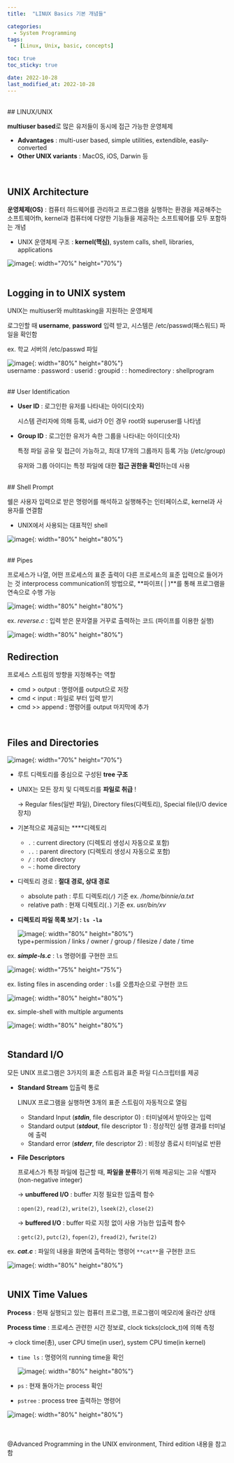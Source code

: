 ```yaml
---
title:  "LINUX Basics 기본 개념들" 

categories:
  - System Programming
tags:
  - [Linux, Unix, basic, concepts]

toc: true
toc_sticky: true

date: 2022-10-28
last_modified_at: 2022-10-28
---
```



<br/> 
## LINUX/UNIX

**multiuser based**로 많은 유저들이 동시에 접근 가능한 운영체제

- **Advantages** : multi-user based, simple utilities, extendible, easily-converted
- **Other UNIX variants** : MacOS, iOS, Darwin 등    
<br/> 

## UNIX Architecture

**운영체제(OS)** : 컴퓨터 하드웨어를 관리하고 프로그램을 실행하는 환경을 제공해주는 소프트웨어fh, kernel과 컴퓨터에 다양한 기능들을 제공하는 소프트웨어를 모두 포함하는 개념   

- UNIX 운영체제 구조 : **kernel(핵심)**, system calls, shell, libraries, applications

![image](https://user-images.githubusercontent.com/86834982/198583431-2ec1bc6d-0a56-48f9-b906-6a6ed31373ce.png){: width="70%" height="70%"}    
<br/> 

## Logging in to UNIX system

UNIX는 multiuser와 multitasking을 지원하는 운영체제  

로그인할 때 **username**, **password** 입력 받고, 시스템은 /etc/passwd(패스워드) 파일을 확인함  

ex. 학교 서버의 /etc/passwd 파일   

![image](https://user-images.githubusercontent.com/86834982/198583452-ab328d2a-6a84-4fe8-a389-687b1a09bbb6.png){: width="80%" height="80%"}  
username : password : userid : groupid : : homedirectory : shellprogram  

<br/> 
## User Identification

- **User ID** : 로그인한 유저를 나타내는 아이디(숫자)
    
    시스템 관리자에 의해 등록, uid가 0인 경우 root와 superuser를 나타냄
    
- **Group ID** : 로그인한 유저가 속한 그룹을 나타내는 아이디(숫자)
    
    특정 파일 공유 및 접근이 가능하고, 최대 17개의 그룹까지 등록 가능 (/etc/group)
    
    유저와 그룹 아이디는 특정 파일에 대한 **접근 권한을 확인**하는데 사용  
    
<br/> 
## Shell Prompt

쉘은 사용자 입력으로 받은 명령어를 해석하고 실행해주는 인터페이스로, kernel과 사용자를 연결함

- UNIX에서 사용되는 대표적인 shell

![image](https://user-images.githubusercontent.com/86834982/198583923-640be25a-df7c-4f08-8dea-fd49763ab528.png){: width="80%" height="80%"}  

<br/> 
## Pipes

프로세스가 나열, 어떤 프로세스의 표준 출력이 다른 프로세스의 표준 입력으로 들어가는 것
interprocess communication의 방법으로, **파이프( | )**를 통해 프로그램을 연속으로 수행 가능 

![image](https://user-images.githubusercontent.com/86834982/198583944-1b3034cf-5174-44f3-b72c-da917cc976f9.png){: width="80%" height="80%"}

ex. *reverse.c* : 입력 받은 문자열을 거꾸로 출력하는 코드 (파이프를 이용한 실행)

![image](https://user-images.githubusercontent.com/86834982/198584018-95b06d06-8133-48ab-9e9d-5958aa810161.png){: width="80%" height="80%"}
<br/>     

## Redirection

프로세스 스트림의 방향을 지정해주는 역할 

- cmd  >  output : 명령어를 output으로 저장
- cmd  <  input : 파일로 부터 입력 받기
- cmd  >>  append : 명령어를 output 마지막에 추가   
<br/>   

## Files and Directories

![image](https://user-images.githubusercontent.com/86834982/198584033-970e305b-37fb-4d82-a4be-361f4c9163ab.png){: width="70%" height="70%"}

- 루트 디렉토리를 중심으로 구성된 **tree 구조**
- UNIX는 모든 장치 및 디렉토리를 **파일로 취급** !
    
     → Regular files(일반 파일), Directory files(디렉토리), Special file(I/O device 장치)
    

- 기본적으로 제공되는 ****디렉토리
    - `.` : current directory (디렉토리 생성시 자동으로 포함)
    - `..` : parent directory (디렉토리 생성시 자동으로 포함)
    - `/` : root directory
    - `~` : home directory
    
- 디렉토리 경로 : **절대 경로, 상대 경로**
    - absolute path : 루트 디렉토리(`/`) 기준  ex. */home/binnie/a.txt*
    - relative path : 현재 디렉토리(`.`) 기준  ex. *usr/bin/xv*

- **디렉토리 파일 목록 보기 : `ls -la`**
    
    ![image](https://user-images.githubusercontent.com/86834982/198584173-13a92c17-2aac-4942-9a3f-505ea72bb8aa.png){: width="80%" height="80%"}   
    type+permission / links / owner / group / filesize / date / time
    

ex. ***simple-ls.c*** : `ls` 명령어를 구현한 코드

![image](https://user-images.githubusercontent.com/86834982/198584192-73fe1a62-6a16-434d-973b-3dc6ddaf1cba.png){: width="75%" height="75%"}

ex. listing files in ascending order : `ls`를 오름차순으로 구현한 코드 

![image](https://user-images.githubusercontent.com/86834982/198584436-eae6a354-0c88-42df-aa70-0ff149449c48.png){: width="80%" height="80%"}

ex. simple-shell with multiple arguments

![image](https://user-images.githubusercontent.com/86834982/198584459-047e3020-c7cb-443d-a0d9-2e6c80999994.png){: width="80%" height="80%"}  
<br/>     

## Standard I/O

모든 UNIX 프로그램은 3가지의 표준 스트림과 표준 파일 디스크립터를 제공

- **Standard Stream** 입출력 통로
    
    LINUX 프로그램을 실행하면 3개의 표준 스트림이 자동적으로 열림
    
    - Standard Input (***stdin***, file descriptor 0) : 터미널에서 받아오는 입력
    - Standard output (***stdout***, file descriptor 1) : 정상적인 실행 결과를 터미널에 출력
    - Standard error (***stderr***, file descriptor 2) :  비정상 종료시 터미널로 반환
- **File Descriptors**
    
    프로세스가 특정 파일에 접근할 때, **파일을 분류**하기 위해 제공되는 고유 식별자 (non-negative integer)
    
    → **unbuffered I/O** : buffer 지정 필요한 입출력 함수
    
    : `open(2)`, `read(2)`, `write(2)`, `lseek(2)`, `close(2)`
    
    → **buffered I/O** : buffer 따로 지정 없이 사용 가능한 입출력 함수
    
    : `getc(2)`, `putc(2)`, `fopen(2)`, `fread(2)`, `fwrite(2)`
    

ex. ***cat.c*** : 파일의 내용을 화면에 출력하는 명령어 `**cat**`을 구현한 코드

![image](https://user-images.githubusercontent.com/86834982/198584474-ec9290bf-4dd4-490c-81a8-14b4984749c4.png){: width="80%" height="80%"}  
<br/>   

## UNIX Time Values

**Process** : 현재 실행되고 있는 컴퓨터 프로그램, 프로그램이 메모리에 올라간 상태 

**Process time** : 프로세스 관련한 시간 정보로, clock ticks(clock_t)에 의해 측정

-> clock time(총), user CPU time(in user), system CPU time(in kernel)

- `time ls` : 명령어의 running time을 확인
    
    ![image](https://user-images.githubusercontent.com/86834982/198584583-4d188436-33c3-46d4-a1a4-bf38f48ecf11.png){: width="80%" height="80%"}
    

- `ps` : 현재 돌아가는 process 확인
- `pstree` : process tree 출력하는 명령어

![image](https://user-images.githubusercontent.com/86834982/198584610-0db24036-0e4e-44d6-b612-25c635c1b38c.png){: width="80%" height="80%"}
<br/>   

<br/> <br/> 
@Advanced Programming in the UNIX environment, Third edition 내용을 참고함
<br/> 

